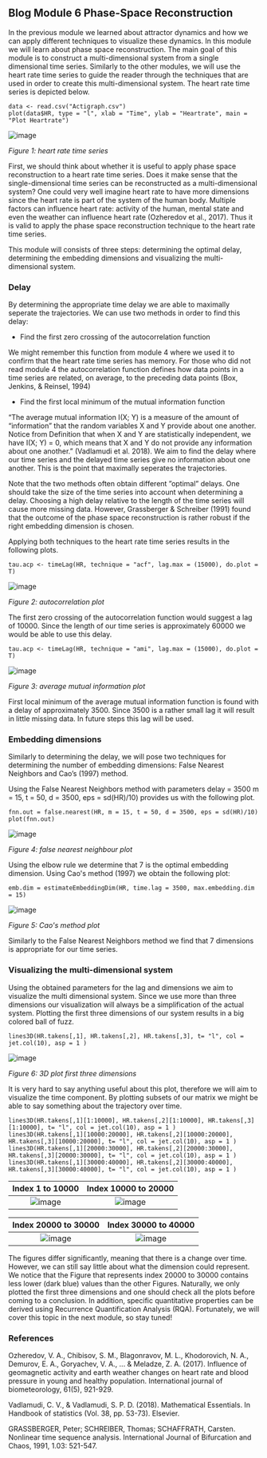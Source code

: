 ## Blog Module 6 Phase-Space Reconstruction

In the previous module we learned about attractor dynamics and how we can apply
different techniques to visualize these dynamics. In this module we will learn about phase space reconstruction. The main goal of this module is to construct a multi-dimensional system from a single dimensional time series. Similarly to the other modules, we will use the heart rate time series to guide the reader through the techniques that are used in order to create this multi-dimensional system. The heart rate time series is depicted below. 

``` 
data <- read.csv("Actigraph.csv")
plot(data$HR, type = "l", xlab = "Time", ylab = "Heartrate", main = "Plot Heartrate")

```

![image](https://user-images.githubusercontent.com/78364132/169965814-fb68c871-22f9-4216-94a0-1758c6778e3e.png)

*Figure 1: heart rate time series*

First, we should think about whether it is useful to apply phase space reconstruction to a heart rate time series. Does it make sense that the single-dimensional time series can be reconstructed as a multi-dimensional system? One could very well imagine heart rate to have more dimensions since the heart rate is part of the system of the human body. Multiple factors can influence heart rate: activity of the human, mental state and even the weather can influence heart rate (Ozheredov et al., 2017). Thus it is valid to apply the phase space reconstruction technique to the heart rate time series. 

This module will consists of three steps: determining the optimal delay, determining the embedding dimensions and visualizing the multi-dimensional system.

### Delay
By determining the appropriate time delay we are able to maximally seperate the trajectories. We can use two methods in order to find this delay: 
- Find the first zero crossing of the autocorrelation function

We might remember this function from module 4 where we used it to confirm that the heart rate time series has memory. For those who did not read module 4 the autocorrelation function defines how data points in a time series are related, on average, to the preceding data points (Box, Jenkins, & Reinsel, 1994)

- Find the first local minimum of the mutual information function

“The average mutual information I(X; Y) is a measure of the amount of “information” that the random variables X and Y provide about one another. Notice from Definition that when X and Y are statistically independent, we have I(X; Y) = 0, which means that X and Y do not provide any information about one another.” (Vadlamudi et al. 2018). We aim to find the delay where our time series and the delayed time series give no information about one another. This is the point that maximally seperates the trajectories.

Note that the two methods often obtain different ”optimal” delays. One should take the size of the time series into account when determining a delay. Choosing a high delay relative to the length of the time series will cause more missing data. However, Grassberger & Schreiber (1991) found that the outcome of the phase space reconstruction is rather robust if the right embedding dimension is chosen.
	
Applying both techniques to the heart rate time series results in the following plots.

```
tau.acp <- timeLag(HR, technique = "acf", lag.max = (15000), do.plot = T)
```
![image](https://user-images.githubusercontent.com/78364132/168767980-45650b13-c4b0-484e-8f21-59c800152c78.png)

*Figure 2: autocorrelation plot*

The first zero crossing of the autocorrelation function would suggest a lag of 10000. Since the length of our time series is approximately 60000 we would be able to use this delay.
```
tau.acp <- timeLag(HR, technique = "ami", lag.max = (15000), do.plot = T)
```
![image](https://user-images.githubusercontent.com/78364132/168768036-ae3d2ca8-8608-4530-aad5-cf9624d58572.png)

*Figure 3: average mutual information plot*

First local minimum of the average mutual information function is found with a delay of approximately 3500. Since 3500 is a rather small lag it will result in little missing data. In future steps this lag will be used.

### Embedding dimensions
Similarly to determining the delay, we will pose two techniques for determining the number of embedding dimensions: False Nearest Neighbors and Cao’s (1997) method.

Using the False Nearest Neighbors method with parameters delay = 3500  m = 15, t = 50, d = 3500, eps = sd(HR)/10) provides us with the following plot.
```
fnn.out = false.nearest(HR, m = 15, t = 50, d = 3500, eps = sd(HR)/10)
plot(fnn.out)
```
![image](https://user-images.githubusercontent.com/78364132/168768653-32353169-857f-4523-b036-3535e2c2b8dc.png)

*Figure 4: false nearest neighbour plot*

Using the elbow rule we determine that 7 is the optimal embedding dimension.
Using Cao's method (1997) we obtain the following plot:
```
emb.dim = estimateEmbeddingDim(HR, time.lag = 3500, max.embedding.dim = 15)
```
![image](https://user-images.githubusercontent.com/78364132/168768869-16d3240c-d61e-4b6d-b62d-2ace23c90e7a.png)

*Figure 5: Cao's method plot*


Similarly to the False Nearest Neighbors method we find that 7 dimensions is appropriate for our time series.


### Visualizing the multi-dimensional system
Using the obtained parameters for the lag and dimensions we aim to visualize the multi dimensional system. Since we use more than three dimensions our visualization will always be a simplification of the actual system. Plotting the first three dimensions of our system results in a big colored ball of fuzz.
```
lines3D(HR.takens[,1], HR.takens[,2], HR.takens[,3], t= "l", col = jet.col(10), asp = 1 )
```

![image](https://user-images.githubusercontent.com/78364132/168776247-d6e89110-7ffb-4698-8a48-036b4f3d502c.png)

*Figure 6: 3D plot first three dimensions*


It is very hard to say anything useful about this plot, therefore we will aim to visualize the time component.
By plotting subsets of our matrix we might be able to say something about the trajectory over time.

```
lines3D(HR.takens[,1][1:10000], HR.takens[,2][1:10000], HR.takens[,3][1:10000], t= "l", col = jet.col(10), asp = 1 )
lines3D(HR.takens[,1][10000:20000], HR.takens[,2][10000:20000], HR.takens[,3][10000:20000], t= "l", col = jet.col(10), asp = 1 )
lines3D(HR.takens[,1][20000:30000], HR.takens[,2][20000:30000], HR.takens[,3][20000:30000], t= "l", col = jet.col(10), asp = 1 )
lines3D(HR.takens[,1][30000:40000], HR.takens[,2][30000:40000], HR.takens[,3][30000:40000], t= "l", col = jet.col(10), asp = 1 )
```

Index 1 to 10000           |  Index 10000 to 20000  
:-------------------------:|:-------------------------:
![image](https://user-images.githubusercontent.com/78364132/168777522-7050e62f-2c48-42f1-832d-af8c2cb542f5.png)  |  ![image](https://user-images.githubusercontent.com/78364132/168777581-206a9aae-7eaf-439a-a437-5f9216dd260a.png)


Index 20000 to 30000           |  Index 30000 to 40000  
:-------------------------:|:-------------------------:
![image](https://user-images.githubusercontent.com/78364132/168778081-4e80606d-4b6a-4186-9313-f20532896990.png) |  ![image](https://user-images.githubusercontent.com/78364132/168778108-8608f04e-4367-43cd-9e5a-eaaad7a8c6d3.png)

The figures differ significantly, meaning that there is a change over time. However, we can still say little about what the dimension could represent.
We notice that the Figure that represents index 20000 to 30000 contains less lower (dark blue) values than the other Figures.
Naturally, we only plotted the first three dimensions and one should check all the plots before coming to a conclusion. In addition, specific quantitative properties can be derived using Recurrence Quantification Analysis (RQA). Fortunately, we will cover this topic in the next module, so stay tuned!


### References
Ozheredov, V. A., Chibisov, S. M., Blagonravov, M. L., Khodorovich, N. A., Demurov, E. A., Goryachev, V. A., ... & Meladze, Z. A. (2017). Influence of geomagnetic activity and earth weather changes on heart rate and blood pressure in young and healthy population. International journal of biometeorology, 61(5), 921-929.

Vadlamudi, C. V., & Vadlamudi, S. P. D. (2018). Mathematical Essentials. In Handbook of statistics (Vol. 38, pp. 53-73). Elsevier.

GRASSBERGER, Peter; SCHREIBER, Thomas; SCHAFFRATH, Carsten. Nonlinear time sequence analysis. International Journal of Bifurcation and Chaos, 1991, 1.03: 521-547.





